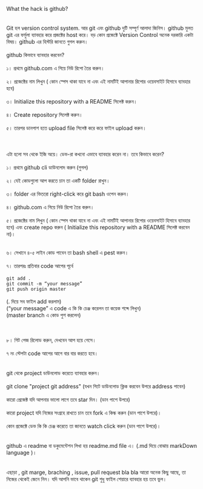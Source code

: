 <p>
                What the hack is github? <br>
<br><br>Git হল version control system. আর git এবং github দুটি সম্পূর্ণ আলাদা জিনিস। github মুলত git এর ফর্মুলা ব্যাবহার করে প্রজক্টের host  করে। বড় কোন প্রজেক্টে Version Control অনেক দরকারি একটা বিষয়। github এর হিস্টরি জানতে গুগল করুন।
<br><br>
github কিভাবে ব্যাবহার করবেন?
<br><br>
১। প্রথমে github.com এ গিয়ে নিউ রিপো তৈর করুন।
<br><br>
২। প্রজেক্টের নাম লিখুন ( কোন স্পেস থাকা যাবে না এবং এই নামটিই আপানার রিপোর ওয়েবসাইট হিসাবে ব্যাবহার হবে)
<br><br>
৩। Initialize this repository with a README সিলেক্ট করুন।
<br><br>
৪। Create repository সিলেক্ট করুন।
<br><br>
৫। তারপর ডানপাশ হতে upload file সিলেক্ট করে করে ফাইল upload করুন।
<br><br><br><br>
এটা হলো সব থেকে ইজি অয়ে। ডেভ-রা কখনো এভাবে ব্যাবহার করেন না। তবে কিভাবে করেন?
<br><br>
১। প্রথমে github cli ডাউনলোদ করুন (গুগল)
<br><br>
২। যেই কোডগুলো আপ করতে চান তা একটি folder রাখুন।
<br><br>
৩। folder এর ভিতরো right-click করে git bash ওপেন করুন।
<br><br>
৪। github.com এ গিয়ে নিউ রিপো তৈর করুন।
<br><br>
৫। প্রজেক্টের নাম লিখুন ( কোন স্পেস থাকা যাবে না এবং এই নামটিই আপানার রিপোর ওয়েবসাইট হিসাবে ব্যাবহার হবে) এবং create repo করুন ( Initialize this repository with a README সিলেক্ট করবেন না)।<br><br>

৬। সেখানে ৪-৫ লাইন কোড পাবেন তা bash shell এ pest করুন।
<br><br>
৭। তারপরঃ প্রতিবার code আপের পূর্বে
<br><br>
`git add .`<br>
`git commit -m “your message”`<br>
`git push origin master`<br>
<br>(. দিয়ে সব ফাইল add করলাম)<br>
(“your message” এ code এ কি কি চেঞ্জ করেলন তা কয়েক শব্দে লিখুন)
<br>(master branch এ কোড পুশ করলেন)

<br><br>
৮। গিট পেজ রিলোড করুন, দেখবেন আপ হয়ে গেসে।
<br><br>
৭ নং স্টেপটা code আপের আগে বার বার করতে হবে।
<br><br><br>
git থেকে project ডাউনলোড করেতে ব্যাবহার করুন।
<br><br>
git clone "project git address" (যখন গিটে ডাউনলোড ক্লিক করবেন উপরে address পাবেন)
<br><br>
কারো প্রেজেক্ট যদি আপনার ভালো লাগে তবে star দিন। (ডান পাশে উপরে)
<br><br>
কারো project যদি নিজের সংগ্রহে রাখতে চান তবে fork এ কিল্ক করুন (ডান পাশে উপরে)।
<br><br>
কোন প্রজেক্টে ডেভ কি কি চেঞ্জ করেতে তা জানতে watch click করুন (ডান পাশে উপরে)।
<br><br><br>
github এ readme বা ডকুমেন্টেশন লিখা হয় readme.md file এ। (.md দিয়ে বোঝায় markDown language )।
<br><br><br>
এছাড়া , git marge, braching , issue, pull request bla bla আরো অনেক কিছু আছে, তা নিজের থেকেই জেনে নিন। যদি আপনি ভাবে থাকেন git শুধু ফাইল শেয়ারে ব্যাবহার হয় তবে ভুল।<br><br>            </p>
